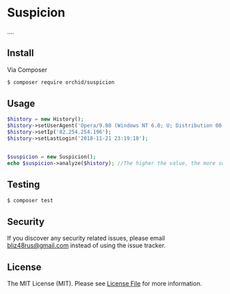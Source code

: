 # Suspicion

....


## Install

Via Composer

``` bash
$ composer require orchid/suspicion
```

## Usage

``` php
$history = new History();
$history->setUserAgent('Opera/9.80 (Windows NT 6.0; U; Distribution 00; ru) Presto/2.10.289 Version/12.02');
$history->setIp('82.254.254.196');
$history->setLastLogin('2018-11-21 23:19:18');


$suspicion = new Suspicion();
echo $suspicion->analyze($history); //The higher the value, the more suspicious the input.
```


## Testing

``` bash
$ composer test
```

## Security

If you discover any security related issues, please email bliz48rus@gmail.com instead of using the issue tracker.

## License

The MIT License (MIT). Please see [License File](LICENSE.md) for more information.
